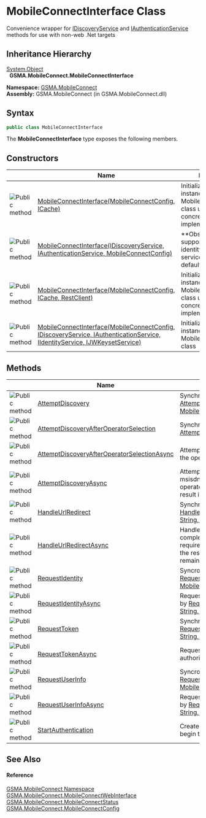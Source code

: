 MobileConnectInterface Class
============================
Convenience wrapper for [IDiscoveryService][1] and [IAuthenticationService][2] methods for use with non-web .Net targets


Inheritance Hierarchy
---------------------
[System.Object][3]  
  **GSMA.MobileConnect.MobileConnectInterface**  

**Namespace:** [GSMA.MobileConnect][4]  
**Assembly:** GSMA.MobileConnect (in GSMA.MobileConnect.dll)

Syntax
------

```csharp
public class MobileConnectInterface
```

The **MobileConnectInterface** type exposes the following members.


Constructors
------------

                 | Name                                                                                                                            | Description                                                                                           
---------------- | ------------------------------------------------------------------------------------------------------------------------------- | ----------------------------------------------------------------------------------------------------- 
![Public method] | [MobileConnectInterface(MobileConnectConfig, ICache)][5]                                                                        | Initializes a new instance of the MobileConnectInterface class using default concrete implementations 
![Public method] | [MobileConnectInterface(IDiscoveryService, IAuthenticationService, MobileConnectConfig)][6]                                     | **Obsolete.**R1 supporting constructor, identity and jwks services will be defaulted                  
![Public method] | [MobileConnectInterface(MobileConnectConfig, ICache, RestClient)][7]                                                            | Initializes a new instance of the MobileConnectInterface class using default concrete implementations 
![Public method] | [MobileConnectInterface(MobileConnectConfig, IDiscoveryService, IAuthenticationService, IIdentityService, IJWKeysetService)][8] | Initializes a new instance of the MobileConnectInterface class                                        


Methods
-------

                 | Name                                              | Description                                                                                                                                                                                                                              
---------------- | ------------------------------------------------- | ---------------------------------------------------------------------------------------------------------------------------------------------------------------------------------------------------------------------------------------- 
![Public method] | [AttemptDiscovery][9]                             | Synchronous wrapper for [AttemptDiscoveryAsync(String, String, String, MobileConnectRequestOptions)][10]                                                                                                                                 
![Public method] | [AttemptDiscoveryAfterOperatorSelection][11]      | Synchronous wrapper for [AttemptDiscoveryAfterOperatorSelectionAsync(Uri)][12]                                                                                                                                                           
![Public method] | [AttemptDiscoveryAfterOperatorSelectionAsync][12] | Attempt discovery using the values returned from the operator selection redirect                                                                                                                                                         
![Public method] | [AttemptDiscoveryAsync][10]                       | Attempt discovery using the supplied parameters. If msisdn, mcc and mnc are null the result will be operator selection, otherwise valid parameters will result in a StartAuthorization status                                            
![Public method] | [HandleUrlRedirect][13]                           | Synchronous wrapper for [HandleUrlRedirectAsync(Uri, DiscoveryResponse, String, String, MobileConnectRequestOptions)][14]                                                                                                                
![Public method] | [HandleUrlRedirectAsync][14]                      | Handles continuation of the process following a completed redirect. Only the redirectedUrl is required, however if the redirect being handled is the result of calling the Authorization URL then the remaining parameters are required. 
![Public method] | [RequestIdentity][15]                             | Syncronous wrapper for [RequestIdentityAsync(DiscoveryResponse, String, MobileConnectRequestOptions)][16]                                                                                                                                
![Public method] | [RequestIdentityAsync][16]                        | Request user info using the access token returned by [RequestTokenAsync(DiscoveryResponse, Uri, String, String, MobileConnectRequestOptions)][17]                                                                                        
![Public method] | [RequestToken][18]                                | Synchronous wrapper for [RequestTokenAsync(DiscoveryResponse, Uri, String, String, MobileConnectRequestOptions)][17]                                                                                                                     
![Public method] | [RequestTokenAsync][17]                           | Request token using the values returned from the authorization redirect                                                                                                                                                                  
![Public method] | [RequestUserInfo][19]                             | Syncronous wrapper for [RequestUserInfoAsync(DiscoveryResponse, String, MobileConnectRequestOptions)][20]                                                                                                                                
![Public method] | [RequestUserInfoAsync][20]                        | Request user info using the access token returned by [RequestTokenAsync(DiscoveryResponse, Uri, String, String, MobileConnectRequestOptions)][17]                                                                                        
![Public method] | [StartAuthentication][21]                         | Creates an authorization url with parameters to begin the authorization process                                                                                                                                                          


See Also
--------

#### Reference
[GSMA.MobileConnect Namespace][4]  
[GSMA.MobileConnect.MobileConnectWebInterface][22]  
[GSMA.MobileConnect.MobileConnectStatus][23]  
[GSMA.MobileConnect.MobileConnectConfig][24]  

[1]: ../../GSMA.MobileConnect.Discovery/IDiscoveryService/README.md
[2]: ../../GSMA.MobileConnect.Authentication/IAuthenticationService/README.md
[3]: http://msdn.microsoft.com/en-us/library/e5kfa45b
[4]: ../README.md
[5]: _ctor_1.md
[6]: _ctor.md
[7]: _ctor_2.md
[8]: _ctor_3.md
[9]: AttemptDiscovery.md
[10]: AttemptDiscoveryAsync.md
[11]: AttemptDiscoveryAfterOperatorSelection.md
[12]: AttemptDiscoveryAfterOperatorSelectionAsync.md
[13]: HandleUrlRedirect.md
[14]: HandleUrlRedirectAsync.md
[15]: RequestIdentity.md
[16]: RequestIdentityAsync.md
[17]: RequestTokenAsync.md
[18]: RequestToken.md
[19]: RequestUserInfo.md
[20]: RequestUserInfoAsync.md
[21]: StartAuthentication.md
[22]: ../MobileConnectWebInterface/README.md
[23]: ../MobileConnectStatus/README.md
[24]: ../MobileConnectConfig/README.md
[25]: ../../_icons/Help.png
[Public method]: ../../_icons/pubmethod.gif "Public method"